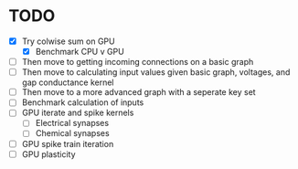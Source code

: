 # TODO

- [x] Try colwise sum on GPU
  - [x] Benchmark CPU v GPU
- [ ] Then move to getting incoming connections on a basic graph
- [ ] Then move to calculating input values given basic graph, voltages, and gap conductance kernel
- [ ] Then move to a more advanced graph with a seperate key set
- [ ] Benchmark calculation of inputs
- [ ] GPU iterate and spike kernels
  - [ ] Electrical synapses
  - [ ] Chemical synapses
- [ ] GPU spike train iteration
- [ ] GPU plasticity
